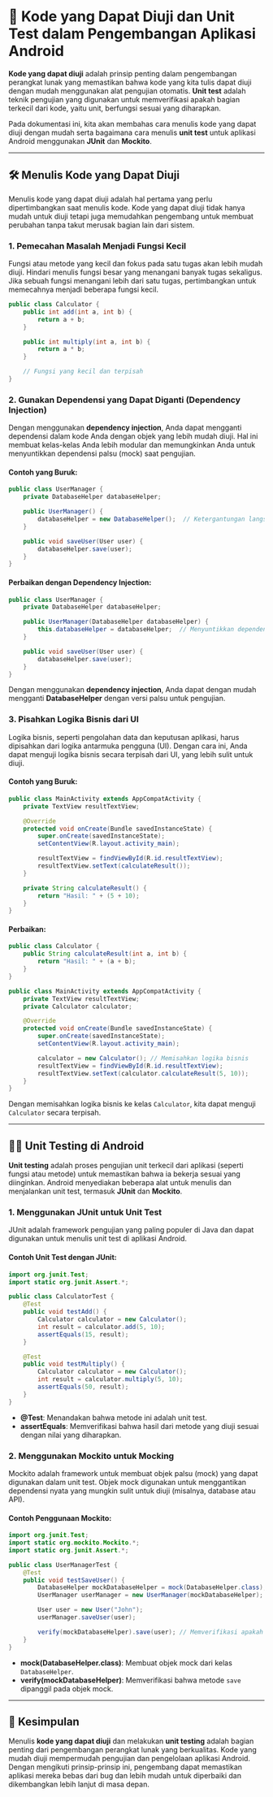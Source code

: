 # 🧪 Kode yang Dapat Diuji dan Unit Test dalam Pengembangan Aplikasi Android

**Kode yang dapat diuji** adalah prinsip penting dalam pengembangan perangkat lunak yang memastikan bahwa kode yang kita tulis dapat diuji dengan mudah menggunakan alat pengujian otomatis. **Unit test** adalah teknik pengujian yang digunakan untuk memverifikasi apakah bagian terkecil dari kode, yaitu unit, berfungsi sesuai yang diharapkan.

Pada dokumentasi ini, kita akan membahas cara menulis kode yang dapat diuji dengan mudah serta bagaimana cara menulis **unit test** untuk aplikasi Android menggunakan **JUnit** dan **Mockito**.

---

## 🛠️ Menulis Kode yang Dapat Diuji

Menulis kode yang dapat diuji adalah hal pertama yang perlu dipertimbangkan saat menulis kode. Kode yang dapat diuji tidak hanya mudah untuk diuji tetapi juga memudahkan pengembang untuk membuat perubahan tanpa takut merusak bagian lain dari sistem.

### 1. **Pemecahan Masalah Menjadi Fungsi Kecil**

Fungsi atau metode yang kecil dan fokus pada satu tugas akan lebih mudah diuji. Hindari menulis fungsi besar yang menangani banyak tugas sekaligus. Jika sebuah fungsi menangani lebih dari satu tugas, pertimbangkan untuk memecahnya menjadi beberapa fungsi kecil.

```java
public class Calculator {
    public int add(int a, int b) {
        return a + b;
    }

    public int multiply(int a, int b) {
        return a * b;
    }

    // Fungsi yang kecil dan terpisah
}
```

### 2. **Gunakan Dependensi yang Dapat Diganti (Dependency Injection)**

Dengan menggunakan **dependency injection**, Anda dapat mengganti dependensi dalam kode Anda dengan objek yang lebih mudah diuji. Hal ini membuat kelas-kelas Anda lebih modular dan memungkinkan Anda untuk menyuntikkan dependensi palsu (mock) saat pengujian.

#### Contoh yang Buruk:
```java
public class UserManager {
    private DatabaseHelper databaseHelper;

    public UserManager() {
        databaseHelper = new DatabaseHelper();  // Ketergantungan langsung
    }

    public void saveUser(User user) {
        databaseHelper.save(user);
    }
}
```

#### Perbaikan dengan Dependency Injection:
```java
public class UserManager {
    private DatabaseHelper databaseHelper;

    public UserManager(DatabaseHelper databaseHelper) {
        this.databaseHelper = databaseHelper;  // Menyuntikkan dependensi
    }

    public void saveUser(User user) {
        databaseHelper.save(user);
    }
}
```

Dengan menggunakan **dependency injection**, Anda dapat dengan mudah mengganti **DatabaseHelper** dengan versi palsu untuk pengujian.

### 3. **Pisahkan Logika Bisnis dari UI**

Logika bisnis, seperti pengolahan data dan keputusan aplikasi, harus dipisahkan dari logika antarmuka pengguna (UI). Dengan cara ini, Anda dapat menguji logika bisnis secara terpisah dari UI, yang lebih sulit untuk diuji.

#### Contoh yang Buruk:
```java
public class MainActivity extends AppCompatActivity {
    private TextView resultTextView;

    @Override
    protected void onCreate(Bundle savedInstanceState) {
        super.onCreate(savedInstanceState);
        setContentView(R.layout.activity_main);

        resultTextView = findViewById(R.id.resultTextView);
        resultTextView.setText(calculateResult());
    }

    private String calculateResult() {
        return "Hasil: " + (5 + 10);
    }
}
```

#### Perbaikan:
```java
public class Calculator {
    public String calculateResult(int a, int b) {
        return "Hasil: " + (a + b);
    }
}

public class MainActivity extends AppCompatActivity {
    private TextView resultTextView;
    private Calculator calculator;

    @Override
    protected void onCreate(Bundle savedInstanceState) {
        super.onCreate(savedInstanceState);
        setContentView(R.layout.activity_main);

        calculator = new Calculator(); // Memisahkan logika bisnis
        resultTextView = findViewById(R.id.resultTextView);
        resultTextView.setText(calculator.calculateResult(5, 10));
    }
}
```

Dengan memisahkan logika bisnis ke kelas `Calculator`, kita dapat menguji `Calculator` secara terpisah.

---

## 🧑‍🔬 Unit Testing di Android

**Unit testing** adalah proses pengujian unit terkecil dari aplikasi (seperti fungsi atau metode) untuk memastikan bahwa ia bekerja sesuai yang diinginkan. Android menyediakan beberapa alat untuk menulis dan menjalankan unit test, termasuk **JUnit** dan **Mockito**.

### 1. **Menggunakan JUnit untuk Unit Test**

JUnit adalah framework pengujian yang paling populer di Java dan dapat digunakan untuk menulis unit test di aplikasi Android.

#### Contoh Unit Test dengan JUnit:
```java
import org.junit.Test;
import static org.junit.Assert.*;

public class CalculatorTest {
    @Test
    public void testAdd() {
        Calculator calculator = new Calculator();
        int result = calculator.add(5, 10);
        assertEquals(15, result);
    }

    @Test
    public void testMultiply() {
        Calculator calculator = new Calculator();
        int result = calculator.multiply(5, 10);
        assertEquals(50, result);
    }
}
```

- **@Test**: Menandakan bahwa metode ini adalah unit test.
- **assertEquals**: Memverifikasi bahwa hasil dari metode yang diuji sesuai dengan nilai yang diharapkan.

### 2. **Menggunakan Mockito untuk Mocking**

Mockito adalah framework untuk membuat objek palsu (mock) yang dapat digunakan dalam unit test. Objek mock digunakan untuk menggantikan dependensi nyata yang mungkin sulit untuk diuji (misalnya, database atau API).

#### Contoh Penggunaan Mockito:
```java
import org.junit.Test;
import static org.mockito.Mockito.*;
import static org.junit.Assert.*;

public class UserManagerTest {
    @Test
    public void testSaveUser() {
        DatabaseHelper mockDatabaseHelper = mock(DatabaseHelper.class); // Membuat mock
        UserManager userManager = new UserManager(mockDatabaseHelper);

        User user = new User("John");
        userManager.saveUser(user);

        verify(mockDatabaseHelper).save(user); // Memverifikasi apakah save dipanggil
    }
}
```

- **mock(DatabaseHelper.class)**: Membuat objek mock dari kelas `DatabaseHelper`.
- **verify(mockDatabaseHelper)**: Memverifikasi bahwa metode `save` dipanggil pada objek mock.

---

## 🎯 Kesimpulan

Menulis **kode yang dapat diuji** dan melakukan **unit testing** adalah bagian penting dari pengembangan perangkat lunak yang berkualitas. Kode yang mudah diuji mempermudah pengujian dan pengelolaan aplikasi Android. Dengan mengikuti prinsip-prinsip ini, pengembang dapat memastikan aplikasi mereka bebas dari bug dan lebih mudah untuk diperbaiki dan dikembangkan lebih lanjut di masa depan.